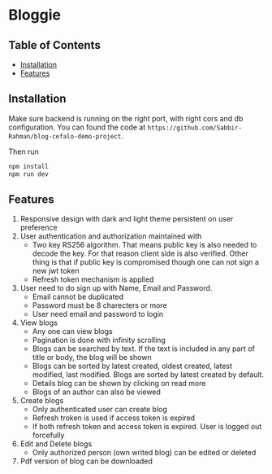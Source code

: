 # Bloggie


## Table of Contents

- [Installation](#installation)
- [Features](#features)

## Installation

Make sure backend is running on the right port, with right cors and db configuration. You can found the code at `https://github.com/Sabbir-Rahman/blog-cefalo-demo-project`.

Then run

```bash
npm install
npm run dev
```

## Features
1. Responsive design with dark and light theme persistent on user preference
2. User authentication and authorization maintained with
    - Two key RS256 algorithm. That means public key is also needed to decode the key.
      For that reason client side is also verified. Other thing is that if public key is 
      compromised though one can not sign a new jwt token
    - Refresh token mechanism is applied
3. User need to do sign up with Name, Email and Password. 
    - Email cannot be duplicated
    - Password must be 8 charecters or more
    - User need email and password to login
4. View blogs
    - Any one can view blogs
    - Pagination is done with infinity scrolling
    - Blogs can be searched by text. If the text is included in any part of title or body, the blog will be shown
    - Blogs can be sorted by latest created, oldest created, latest modified, last modified. Blogs are sorted by latest created by default.
    - Details blog can be shown by clicking on read more
    - Blogs of an author can also be viewed
5. Create blogs
    - Only authenticated user can create blog
    - Refresh troken is used if access token is expired
    - If both refresh token and access token is expired. User is logged out forcefully
6. Edit and Delete blogs
    - Only authorized person (own writed blog) can be edited or deleted
7. Pdf version of blog can be downloaded


